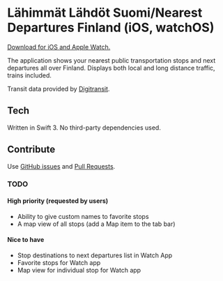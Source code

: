 
# Lähimmät Lähdöt Suomi/Nearest Departures Finland (iOS, watchOS)

[Download for iOS and Apple Watch.](https://itunes.apple.com/fi/app/hsl-lahimmat-lahdot/id1137708015?mt=8)

The application shows your nearest public transportation stops and next departures all over Finland. Displays both local and long distance traffic, trains included.

Transit data provided by [Digitransit](https://digitransit.fi/en/developers/).

## Tech

Written in Swift 3. No third-party dependencies used.

## Contribute

Use [GitHub issues](https://github.com/suominentoni/nearest-departures/issues) and [Pull Requests](https://github.com/suominentoni/nearest-departures/pulls).

### TODO

#### High priority (requested by users)
* Ability to give custom names to favorite stops
* A map view of all stops (add a Map item to the tab bar)

#### Nice to have
* Stop destinations to next departures list in Watch App
* Favorite stops for Watch app
* Map view for individual stop for Watch app
